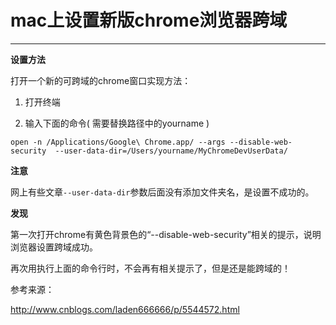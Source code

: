 # mac上设置新版chrome浏览器跨域
___
**设置方法**

打开一个新的可跨域的chrome窗口实现方法：

1. 打开终端

2. 输入下面的命令( 需要替换路径中的yourname )

```
open -n /Applications/Google\ Chrome.app/ --args --disable-web-security  --user-data-dir=/Users/yourname/MyChromeDevUserData/
```

**注意**

网上有些文章`--user-data-dir`参数后面没有添加文件夹名，是设置不成功的。

**发现**

第一次打开chrome有黄色背景色的“--disable-web-security”相关的提示，说明浏览器设置跨域成功。

再次用执行上面的命令行时，不会再有相关提示了，但是还是能跨域的！

 

参考来源：

http://www.cnblogs.com/laden666666/p/5544572.html
